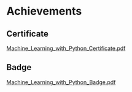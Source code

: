 

# Achievements
## Certificate
[Machine_Learning_with_Python_Certificate.pdf](https://prod-files-secure.s3.us-west-2.amazonaws.com/03e82b26-cccb-4906-bb56-adabcbdc0655/0f35a87e-0c16-48ac-af62-4e4cc34c6a19/Machine_Learning_with_Python_Certificate.pdf?X-Amz-Algorithm=AWS4-HMAC-SHA256&X-Amz-Content-Sha256=UNSIGNED-PAYLOAD&X-Amz-Credential=ASIAZI2LB466SCSMTSSK%2F20250203%2Fus-west-2%2Fs3%2Faws4_request&X-Amz-Date=20250203T031918Z&X-Amz-Expires=3600&X-Amz-Security-Token=IQoJb3JpZ2luX2VjEPL%2F%2F%2F%2F%2F%2F%2F%2F%2F%2FwEaCXVzLXdlc3QtMiJHMEUCIGL1sWEdtU%2F451hXbGnKHJyOfZK20lBV7PqsR%2FZ%2F0i%2FAAiEAq6L3yaCqT6FhXEaIrwMa4u2ibbft5zzeto0eg7Sq2PcqiAQI%2B%2F%2F%2F%2F%2F%2F%2F%2F%2F%2F%2FARAAGgw2Mzc0MjMxODM4MDUiDL3vijwQqzMtkfliGCrcA1wHeY1ANMOHbnQos2WEoPYBzgGzUSpICB13M%2FVmsS%2F0ZrrklymB25I2gw%2FOriOjtli%2B2YDaY4ampBxcqLdoshF80To9gKU0pPYcS7gwjYRvjdNahqm6p%2FPXK%2FBMYjLE5xuY8949F33uC8Xb8jmHF4m3TU%2B55FxnhLjEonlVLTGWmRg%2B7yg3dgTU8jkTjWvKD8WvUbkCFEAnG%2Bizy6%2BZczhaoNz%2FfXPeQKWIKiAP1f4jkaKyjyUukHVO1HAs%2FrTENCHdDk7R7wYJQa0sO1dJ1H6bQGWnivjInLlknhTw0wKuF9shm2ShJsgBqnkCywdvdCHNC6tQ%2FAJqzlBZcpxJIGknCEVqoqUIHs0CxaAFl43KivT3u9owhOdQhJXDdinS8VMJWmikGKmzfko0IuLDsqzNV5AdQNCqHKhZP4Oycx5mPZu6yI7i6vP1pq%2BdfJW5msmN6zKsaUjWZ7jAxyTyIH%2FwzTcD4lxrb5n8b%2B2ISAs%2FwhM%2F8BcSJ2v%2FteDiP6QcpdyKyHMoDAVJmpmBMDBALX63Q%2BBTFv2Wt88CcKnrz8tjVeWBhT4Eld57i%2F0iCF3mjtcQ4syNNJphdM05tQg2Xu%2B1SE91pd2FEYZFhL4fwDB44HfDrlMAVoiscSoNMJrAgL0GOqUBGUHxxqOoFWnjki1dzYmOdW4voFgHYkuBNnCpLxV1NlYgbPtMw7Y9EhDq0fLM%2FqnC%2FmCPfY2urgelQpOXBM6WaT18n%2BdB2iOn9zj1Kn%2BPTeIiNTQ%2Bx4%2Bi20X9R2iivDGKk6SoEzZdLeWzsKaiRww8qZUAlRctwjYhqG5V1btb22TAD%2BZpFPilmf7R1%2FCg69Z%2BZCseIG6uDo1qCCjBcbgFrghbDT%2Bz&X-Amz-Signature=fb2f34c3e7add5f647abcd9eb3ebe10c1e4e4901554ed01ee4d99bdcd5b7aa5a&X-Amz-SignedHeaders=host&x-id=GetObject)
## Badge
[Machine_Learning_with_Python_Badge.pdf](https://prod-files-secure.s3.us-west-2.amazonaws.com/03e82b26-cccb-4906-bb56-adabcbdc0655/ff622a22-73d6-44e3-9c7b-e89a8e61b7aa/Machine_Learning_with_Python_Badge.pdf?X-Amz-Algorithm=AWS4-HMAC-SHA256&X-Amz-Content-Sha256=UNSIGNED-PAYLOAD&X-Amz-Credential=ASIAZI2LB466SCSMTSSK%2F20250203%2Fus-west-2%2Fs3%2Faws4_request&X-Amz-Date=20250203T031918Z&X-Amz-Expires=3600&X-Amz-Security-Token=IQoJb3JpZ2luX2VjEPL%2F%2F%2F%2F%2F%2F%2F%2F%2F%2FwEaCXVzLXdlc3QtMiJHMEUCIGL1sWEdtU%2F451hXbGnKHJyOfZK20lBV7PqsR%2FZ%2F0i%2FAAiEAq6L3yaCqT6FhXEaIrwMa4u2ibbft5zzeto0eg7Sq2PcqiAQI%2B%2F%2F%2F%2F%2F%2F%2F%2F%2F%2F%2FARAAGgw2Mzc0MjMxODM4MDUiDL3vijwQqzMtkfliGCrcA1wHeY1ANMOHbnQos2WEoPYBzgGzUSpICB13M%2FVmsS%2F0ZrrklymB25I2gw%2FOriOjtli%2B2YDaY4ampBxcqLdoshF80To9gKU0pPYcS7gwjYRvjdNahqm6p%2FPXK%2FBMYjLE5xuY8949F33uC8Xb8jmHF4m3TU%2B55FxnhLjEonlVLTGWmRg%2B7yg3dgTU8jkTjWvKD8WvUbkCFEAnG%2Bizy6%2BZczhaoNz%2FfXPeQKWIKiAP1f4jkaKyjyUukHVO1HAs%2FrTENCHdDk7R7wYJQa0sO1dJ1H6bQGWnivjInLlknhTw0wKuF9shm2ShJsgBqnkCywdvdCHNC6tQ%2FAJqzlBZcpxJIGknCEVqoqUIHs0CxaAFl43KivT3u9owhOdQhJXDdinS8VMJWmikGKmzfko0IuLDsqzNV5AdQNCqHKhZP4Oycx5mPZu6yI7i6vP1pq%2BdfJW5msmN6zKsaUjWZ7jAxyTyIH%2FwzTcD4lxrb5n8b%2B2ISAs%2FwhM%2F8BcSJ2v%2FteDiP6QcpdyKyHMoDAVJmpmBMDBALX63Q%2BBTFv2Wt88CcKnrz8tjVeWBhT4Eld57i%2F0iCF3mjtcQ4syNNJphdM05tQg2Xu%2B1SE91pd2FEYZFhL4fwDB44HfDrlMAVoiscSoNMJrAgL0GOqUBGUHxxqOoFWnjki1dzYmOdW4voFgHYkuBNnCpLxV1NlYgbPtMw7Y9EhDq0fLM%2FqnC%2FmCPfY2urgelQpOXBM6WaT18n%2BdB2iOn9zj1Kn%2BPTeIiNTQ%2Bx4%2Bi20X9R2iivDGKk6SoEzZdLeWzsKaiRww8qZUAlRctwjYhqG5V1btb22TAD%2BZpFPilmf7R1%2FCg69Z%2BZCseIG6uDo1qCCjBcbgFrghbDT%2Bz&X-Amz-Signature=bbcaa3fdcd8fa865e2d76397254eb58f7a3c03b93a32f06f1169cf6212222f7e&X-Amz-SignedHeaders=host&x-id=GetObject)